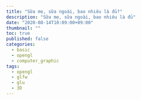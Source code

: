```yaml
---
title: "Sữa mẹ, sữa ngoài, bao nhiêu là đủ?"
description: "Sữa mẹ, sữa ngoài, bao nhiêu là đủ"
date: "2020-08-14T10:09:00+09:00"
thumbnail: ""
toc: true
published: false
categories:
  - basic
  - opengl
  - computer_graphic
tags:
  - opengl
  - glfw
  - glu
  - 3D
---
```

